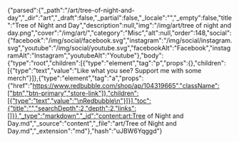 {"parsed":{"_path":"/art/tree-of-night-and-day","_dir":"art","_draft":false,"_partial":false,"_locale":"","_empty":false,"title":"Tree of Night and Day","description":null,"img":"/img/art/tree of night and day.png","cover":"/img/art/","category":"Misc","alt":null,"order":148,"social":{"facebook":"/img/social/facebook.svg","instagram":"/img/social/instagram.svg","youtube":"/img/social/youtube.svg","facebookAlt":"Facebook","instagramAlt":"Instagram","youtubeAlt":"Youtube"},"body":{"type":"root","children":[{"type":"element","tag":"p","props":{},"children":[{"type":"text","value":"Like what you see? Support me with some merch"}]},{"type":"element","tag":"a","props":{"href":"https://www.redbubble.com/shop/ap/104319665","className":["btn","btn-primary","store-link"]},"children":[{"type":"text","value":"\nRedbubble\n"}]}],"toc":{"title":"","searchDepth":2,"depth":2,"links":[]}},"_type":"markdown","_id":"content:art:Tree of Night and Day.md","_source":"content","_file":"art/Tree of Night and Day.md","_extension":"md"},"hash":"uJBW6Yqggd"}